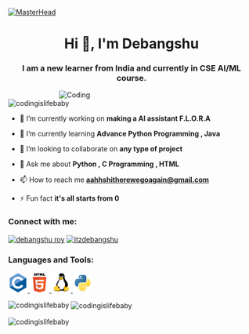 [![MasterHead](https://1.bp.blogspot.com/-7A4WynwLsMw/XbBpCXG8fHI/AAAAAAAAMt4/uOa1bpLskYgrwGbllhSu2SDj_Mig8SXJQCLcBGAsYHQ/s1600/2000_600px.gif)](https://rishavchanda.io)

<h1 align="center">Hi 👋, I'm Debangshu</h1>
<h3 align="center">I am a new learner from India and currently in CSE AI/ML course.</h3>
<img align="right" alt="Coding" width="400" src="https://r7q6w9z6.rocketcdn.me/career/wp-content/uploads/2020/03/hello.gif">

<p align="left"> <img src="https://komarev.com/ghpvc/?username=codingislifebaby&label=Profile%20views&color=0e75b6&style=flat" alt="codingislifebaby" /> </p>

- 🔭 I’m currently working on **making a AI assistant F.L.O.R.A**

- 🌱 I’m currently learning **Advance Python Programming , Java**

- 👯 I’m looking to collaborate on **any type of project**

- 💬 Ask me about **Python , C Programming , HTML**

- 📫 How to reach me **aahhshitherewegoagain@gmail.com**

- ⚡ Fun fact **it's all starts from 0**

<h3 align="left">Connect with me:</h3>
<p align="left">
<a href="https://linkedin.com/in/debangshu roy" target="blank"><img align="center" src="https://raw.githubusercontent.com/rahuldkjain/github-profile-readme-generator/master/src/images/icons/Social/linked-in-alt.svg" alt="debangshu roy" height="30" width="40" /></a>
<a href="https://instagram.com/itzdebangshu" target="blank"><img align="center" src="https://raw.githubusercontent.com/rahuldkjain/github-profile-readme-generator/master/src/images/icons/Social/instagram.svg" alt="itzdebangshu" height="30" width="40" /></a>
</p>

<h3 align="left">Languages and Tools:</h3>
<p align="left"> <a href="https://www.cprogramming.com/" target="_blank" rel="noreferrer"> <img src="https://raw.githubusercontent.com/devicons/devicon/master/icons/c/c-original.svg" alt="c" width="40" height="40"/> </a> <a href="https://www.w3.org/html/" target="_blank" rel="noreferrer"> <img src="https://raw.githubusercontent.com/devicons/devicon/master/icons/html5/html5-original-wordmark.svg" alt="html5" width="40" height="40"/> </a> <a href="https://www.linux.org/" target="_blank" rel="noreferrer"> <img src="https://raw.githubusercontent.com/devicons/devicon/master/icons/linux/linux-original.svg" alt="linux" width="40" height="40"/> </a> <a href="https://www.python.org" target="_blank" rel="noreferrer"> <img src="https://raw.githubusercontent.com/devicons/devicon/master/icons/python/python-original.svg" alt="python" width="40" height="40"/> </a> </p>

<p><img align="left" src="https://github-readme-stats.vercel.app/api/top-langs?username=codingislifebaby&show_icons=true&locale=en&layout=compact" alt="codingislifebaby" /></p>

<p>&nbsp;<img align="center" src="https://github-readme-stats.vercel.app/api?username=codingislifebaby&show_icons=true&locale=en" alt="codingislifebaby" /></p>

<p><img align="center" src="https://github-readme-streak-stats.herokuapp.com/?user=codingislifebaby&" alt="codingislifebaby" /></p>
